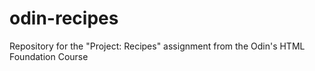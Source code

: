 # odin-recipes
Repository for the "Project: Recipes" assignment from the Odin's HTML Foundation Course
